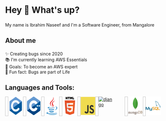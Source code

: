 <h1 align="left">Hey 👋 What's up?</h1>

###

<p align="left">My name is Ibrahim Naseef and I'm a Software Engineer, from Mangalore</p>

###

<h2 align="left">About me</h2>

###

<p align="left">✨ Creating bugs since 2020<br>📚 I'm currently learning AWS Essentials<br>🎯 Goals: To become an AWS expert<br>🎲 Fun fact: Bugs are part of Life</p>

###
<h2 align="left">Languages and Tools:</h2>

<div align="left" style="display: flex; justify-content: space-evenly;">
  <img width="20" />
  <a href="https://www.cprogramming.com/" target="_blank" rel="noreferrer">
    <img src="https://raw.githubusercontent.com/devicons/devicon/master/icons/c/c-original.svg" alt="c" width="60" height="60" style="margin-right: 40px;"/>
  </a>
  <img width="20" />
  <a href="https://www.w3schools.com/cpp/" target="_blank" rel="noreferrer">
    <img src="https://raw.githubusercontent.com/devicons/devicon/master/icons/cplusplus/cplusplus-original.svg" alt="cplusplus" width="60" height="60" style="margin-right: 40px;"/>
  </a>
  <img width="20" />
  <a href="https://www.java.com" target="_blank" rel="noreferrer">
    <img src="https://raw.githubusercontent.com/devicons/devicon/master/icons/java/java-original.svg" alt="java" width="60" height="60" style="margin-right: 40px;"/>
  </a>
  <br>
  <img width="20" />
  <a href="https://www.w3.org/html/" target="_blank" rel="noreferrer">
    <img src="https://raw.githubusercontent.com/devicons/devicon/master/icons/html5/html5-original-wordmark.svg" alt="html5" width="60" height="60" style="margin-right: 40px;"/>
  </a>
  <img width="20" />
  <a href="https://developer.mozilla.org/en-US/docs/Web/JavaScript" target="_blank" rel="noreferrer">
    <img src="https://raw.githubusercontent.com/devicons/devicon/master/icons/javascript/javascript-original.svg" alt="javascript" width="60" height="60" style="margin-right: 40px;"/>
  </a>
  <img width="20" />
  <a href="https://www.djangoproject.com/" target="_blank" rel="noreferrer">
    <img src="https://cdn.worldvectorlogo.com/logos/django.svg" alt="django" width="60" height="60" style="margin-right: 40px;"/>
  </a>
  <br>
  <img width="20" />
  <a href="https://www.mongodb.com/" target="_blank" rel="noreferrer">
    <img src="https://raw.githubusercontent.com/devicons/devicon/master/icons/mongodb/mongodb-original-wordmark.svg" alt="mongodb" width="60" height="60" style="margin-right: 40px;"/>
  </a>
  <img width="20" />
  <a href="https://www.mysql.com/" target="_blank" rel="noreferrer">
    <img src="https://raw.githubusercontent.com/devicons/devicon/master/icons/mysql/mysql-original-wordmark.svg" alt="mysql" width="60" height="60" style="margin-right: 40px;"/>
  </a>
</div>
